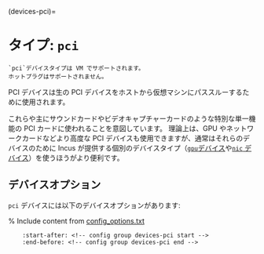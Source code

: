 (devices-pci)=
# タイプ: `pci`

```{note}
`pci`デバイスタイプは VM でサポートされます。
ホットプラグはサポートされません。
```

PCI デバイスは生の PCI デバイスをホストから仮想マシンにパススルーするために使用されます。

これらや主にサウンドカードやビデオキャプチャーカードのような特別な単一機能の PCI カードに使われることを意図しています。
理論上は、GPU やネットワークカードなどより高度な PCI デバイスも使用できますが、通常はそれらのデバイスのために Incus が提供する個別のデバイスタイプ（[`gpu`デバイス](devices-gpu)や[`nic` デバイス](devices-nic)）を使うほうがより便利です。

## デバイスオプション

`pci` デバイスには以下のデバイスオプションがあります:

% Include content from [config_options.txt](../config_options.txt)
```{include} ../config_options.txt
    :start-after: <!-- config group devices-pci start -->
    :end-before: <!-- config group devices-pci end -->
```
